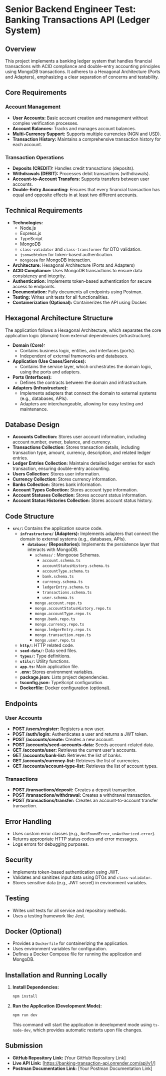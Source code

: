 # Senior Backend Engineer Test: Banking Transactions API (Ledger System)

## Overview

This project implements a banking ledger system that handles financial transactions with ACID compliance and double-entry accounting principles using MongoDB transactions. It adheres to a Hexagonal Architecture (Ports and Adapters), emphasizing a clear separation of concerns and testability.

## Core Requirements

### Account Management

* **User Accounts:** Basic account creation and management without complex verification processes.
* **Account Balances:** Tracks and manages account balances.
* **Multi-Currency Support:** Supports multiple currencies (NGN and USD).
* **Transaction History:** Maintains a comprehensive transaction history for each account.

### Transaction Operations

* **Deposits (CREDIT):** Handles credit transactions (deposits).
* **Withdrawals (DEBIT):** Processes debit transactions (withdrawals).
* **Account-to-Account Transfers:** Supports transfers between user accounts.
* **Double-Entry Accounting:** Ensures that every financial transaction has equal and opposite effects in at least two different accounts.

## Technical Requirements

* **Technologies:**
    * Node.js
    * Express.js
    * TypeScript
    * MongoDB
    * `class-validator` and `class-transformer` for DTO validation.
    * `jsonwebtoken` for token-based authentication.
    * `mongoose` for MongoDB interaction.
* **Architecture:** Hexagonal Architecture (Ports and Adapters)
* **ACID Compliance:** Uses MongoDB transactions to ensure data consistency and integrity.
* **Authentication:** Implements token-based authentication for secure access to endpoints.
* **Documentation:** Fully documents all endpoints using Postman.
* **Testing:** Writes unit tests for all functionalities.
* **Containerization (Optional):** Containerizes the API using Docker.

## Hexagonal Architecture Structure

The application follows a Hexagonal Architecture, which separates the core application logic (domain) from external dependencies (infrastructure).

* **Domain (Core):**
    * Contains business logic, entities, and interfaces (ports).
    * Independent of external frameworks and databases.
* **Application (Use Cases/Services):**
    * Contains the service layer, which orchestrates the domain logic, using the ports and adapters.
* **Ports (Interfaces):**
    * Defines the contracts between the domain and infrastructure.
* **Adapters (Infrastructure):**
    * Implements adapters that connect the domain to external systems (e.g., databases, APIs).
    * Adapters are interchangeable, allowing for easy testing and maintenance.

## Database Design

* **Accounts Collection:** Stores user account information, including account number, owner, balance, and currency.
* **Transactions Collection:** Stores transaction details, including transaction type, amount, currency, description, and related ledger entries.
* **Ledger Entries Collection:** Maintains detailed ledger entries for each transaction, ensuring double-entry accounting.
* **Users Collection:** Stores user information.
* **Currency Collection:** Stores currency information.
* **Banks Collection:** Stores bank information.
* **Account Types Collection:** Stores account type information.
* **Account Statuses Collection:** Stores account status information.
* **Account Status Histories Collection:** Stores account status history.

## Code Structure

* **`src/`:** Contains the application source code.
    * **`infrastructure/` (Adapters):** Implements adapters that connect the domain to external systems (e.g., databases, APIs).
        * **`database/` (Repositories):** Implements the persistence layer that interacts with MongoDB.
            * `schemas/` : Mongoose Schemas.
                * `account.schema.ts`
                * `accountStatusHistory.schema.ts`
                * `accountType.schema.ts`
                * `bank.schema.ts`
                * `currency.schema.ts`
                * `ledgerEntry.schema.ts`
                * `transactions.schema.ts`
                * `user.schema.ts`
            * `mongo.account.repo.ts`
            * `mongo.accountStatusHistory.repo.ts`
            * `mongo.accountType.repo.ts`
            * `mongo.bank.repo.ts`
            * `mongo.currency.repo.ts`
            * `mongo.ledgerEntry.repo.ts`
            * `mongo.transaction.repo.ts`
            * `mongo.user.repo.ts`
    * **`http/`:** HTTP related code.
    * **`seed-data/`:** Data seed files.
    * **`types/`:** Type definitions.
    * **`utils/`:** Utility functions.
    * **`app.ts`:** Main application file.
    * **.env:** Stores environment variables.
    * **package.json:** Lists project dependencies.
    * **tsconfig.json:** TypeScript configuration.
    * **Dockerfile:** Docker configuration (optional).

## Endpoints

### User Accounts

* **POST /users/register:** Registers a new user.
* **POST /auth/login:** Authenticates a user and returns a JWT token.
* **POST /accounts/create:** Creates a new account.
* **POST /accounts/seed-accounts-data:** Seeds account-related data.
* **GET /accounts/user:** Retrieves the current user's accounts.
* **GET /accounts/bank-list:** Retrieves the list of banks.
* **GET /accounts/currency-list:** Retrieves the list of currencies.
* **GET /accounts/account-type-list:** Retrieves the list of account types.

### Transactions

* **POST /transactions/deposit:** Creates a deposit transaction.
* **POST /transactions/withdrawal:** Creates a withdrawal transaction.
* **POST /transactions/transfer:** Creates an account-to-account transfer transaction.

## Error Handling

* Uses custom error classes (e.g., `NotFoundError`, `unAuthorized.error`).
* Returns appropriate HTTP status codes and error messages.
* Logs errors for debugging purposes.

## Security

* Implements token-based authentication using JWT.
* Validates and sanitizes input data using DTOs and `class-validator`.
* Stores sensitive data (e.g., JWT secret) in environment variables.

## Testing

* Writes unit tests for all service and repository methods.
* Uses a testing framework like Jest.

## Docker (Optional)

* Provides a `Dockerfile` for containerizing the application.
* Uses environment variables for configuration.
* Defines a Docker Compose file for running the application and MongoDB.

## Installation and Running Locally

1.  **Install Dependencies:**

    ```bash
    npm install
    ```

2.  **Run the Application (Development Mode):**

    ```bash
    npm run dev
    ```

    This command will start the application in development mode using `ts-node-dev`, which provides automatic restarts upon file changes.

## Submission

* **GitHub Repository Link:** [Your GitHub Repository Link]
* **Live API Link:** [https://banking-transaction-api.onrender.com/api/v1/]
* **Postman Documentation Link:** [Your Postman Documentation Link]
